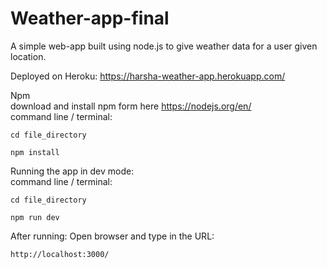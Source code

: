 # Weather-app-final

A simple web-app built using node.js to give weather data for a user given location.

Deployed on Heroku:
	https://harsha-weather-app.herokuapp.com/


Npm  
  download and install npm form here https://nodejs.org/en/  
  command line / terminal:  
    
	cd file_directory
    
    npm install

Running the app in dev mode:  
  command line / terminal:  
    
	cd file_directory
   
    npm run dev

After running:
  Open browser and type in the URL:
    
	http://localhost:3000/